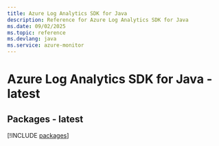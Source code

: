 ```yaml
---
title: Azure Log Analytics SDK for Java
description: Reference for Azure Log Analytics SDK for Java
ms.date: 09/02/2025
ms.topic: reference
ms.devlang: java
ms.service: azure-monitor
---
```

# Azure Log Analytics SDK for Java - latest
## Packages - latest
[!INCLUDE [packages](log-analytics-index.md)]